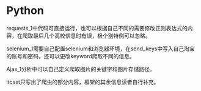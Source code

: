 # Python
requests_1中代码可直接运行，也可以根据自己不同的需要修改正则表达式的内容，在爬取最后几个高校信息时有误，极个别特例可以忽略。

selenium_1需要自己配置selenium和浏览器环境，在send_keys中写入自己淘宝的账号和密码，还可以更改keyword爬取不同的信息。

Ajax_1分析中可以自己定义爬取图片的关键字和图片存储路径。

itcast只写出了爬虫的部分内容，框架的其余信息读者自行补充。

